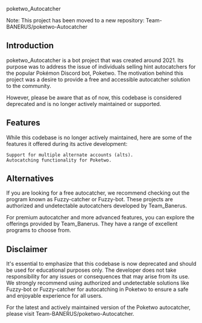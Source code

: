 poketwo_Autocatcher

Note: This project has been moved to a new repository: Team-BANERUS/poketwo-Autocatcher

## Introduction

poketwo_Autocatcher is a bot project that was created around 2021. Its purpose was to address the issue of individuals selling hint autocatchers for the popular Pokémon Discord bot, Poketwo. The motivation behind this project was a desire to provide a free and accessible autocatcher solution to the community.

However, please be aware that as of now, this codebase is considered deprecated and is no longer actively maintained or supported.


## Features

While this codebase is no longer actively maintained, here are some of the features it offered during its active development:

    Support for multiple alternate accounts (alts).
    Autocatching functionality for Poketwo.

## Alternatives

If you are looking for a free autocatcher, we recommend checking out the program known as Fuzzy-catcher or Fuzzy-bot. These projects are authorized and undetectable autocatchers developed by Team_Banerus.

For premium autocatcher and more advanced features, you can explore the offerings provided by Team_Banerus. They have a range of excellent programs to choose from.

## Disclaimer

It's essential to emphasize that this codebase is now deprecated and should be used for educational purposes only. The developer does not take responsibility for any issues or consequences that may arise from its use. We strongly recommend using authorized and undetectable solutions like Fuzzy-bot or Fuzzy-catcher for autocatching in Poketwo to ensure a safe and enjoyable experience for all users.

For the latest and actively maintained version of the Poketwo autocatcher, please visit Team-BANERUS/poketwo-Autocatcher.
